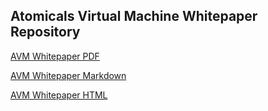 ## Atomicals Virtual Machine Whitepaper Repository

[AVM Whitepaper PDF](avm.pdf)

[AVM Whitepaper Markdown](avm.md)

[AVM Whitepaper HTML](avm.html)


